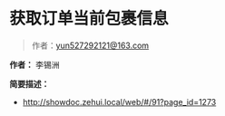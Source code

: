 # 获取订单当前包裹信息

> 作者：yun527292121@163.com

**作者：** 李锡洲

**简要描述：** 

- http://showdoc.zehui.local/web/#/91?page_id=1273
